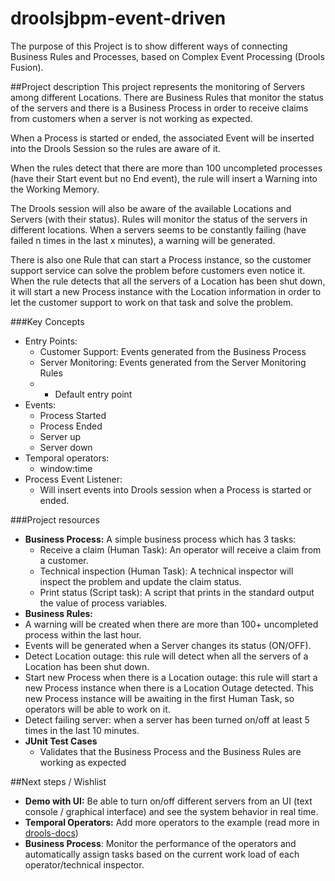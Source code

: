 droolsjbpm-event-driven
=======================

The purpose of this Project is to show different ways of connecting Business Rules and Processes, based on Complex Event Processing (Drools Fusion).

##Project description
This project represents the monitoring of Servers among different Locations. There are Business Rules that monitor the status of the servers and there is a Business Process in order to receive claims from customers when a server is not working as expected.

When a Process is started or ended, the associated Event will be inserted into the Drools Session so the rules are aware of it.

When the rules detect that there are more than 100 uncompleted processes (have their Start event but no End event), the rule will insert a Warning into the Working Memory.

The Drools session will also be aware of the available Locations and Servers (with their status). Rules will monitor the status of the servers in different locations. When a servers seems to be constantly failing (have failed n times in the last x minutes), a warning will be generated.

There is also one Rule that can start a Process instance, so the customer support service can solve the problem before customers even notice it. When the rule detects that all the servers of a Location has been shut down, it will start a new Process instance with the Location information in order to let the customer support to work on that task and solve the problem.

###Key Concepts
* Entry Points:
  * Customer Support: Events generated from the Business Process
  * Server Monitoring: Events generated from the Server Monitoring Rules
  * + Default entry point
 * Events:
   * Process Started
   * Process Ended
   * Server up
   * Server down
 * Temporal operators:
   * window:time
 * Process Event Listener:
   * Will insert events into Drools session when a Process is started or ended.


###Project resources
* **Business Process:** A simple business process which has 3 tasks:
  *  Receive a claim (Human Task): An operator will receive a claim from a customer.
  *  Technical inspection (Human Task): A technical inspector will inspect the problem and update the claim status.
  *  Print status (Script task): A script that prints in the standard output the value of process variables.
*  **Business Rules:**
  * A warning will be created when there are more than 100+ uncompleted process within the last hour.
  * Events will be generated when a Server changes its status (ON/OFF).
  * Detect Location outage: this rule will detect when all the servers of a Location has been shut down.
  * Start new Process when there is a Location outage: this rule will start a new Process instance when there is a Location Outage detected. This new Process instance will be awaiting in the first Human Task, so operators will be able to work on it. 
  * Detect failing server: when a server has been turned on/off at least 5 times in the last 10 minutes.
* **JUnit Test Cases**
  * Validates that the Business Process and the Business Rules are working as expected

##Next steps / Wishlist
* **Demo with UI:** Be able to turn on/off different servers from an UI (text console / graphical interface) and see the system behavior in real time.
* **Temporal Operators:** Add more operators to the example (read more in [drools-docs](http://docs.jboss.org/drools/release/6.1.0.Final/drools-docs/html_single/index.html#d0e10576))
* **Business Process**: Monitor the performance of the operators and automatically assign tasks based on the current work load of each operator/technical inspector.
